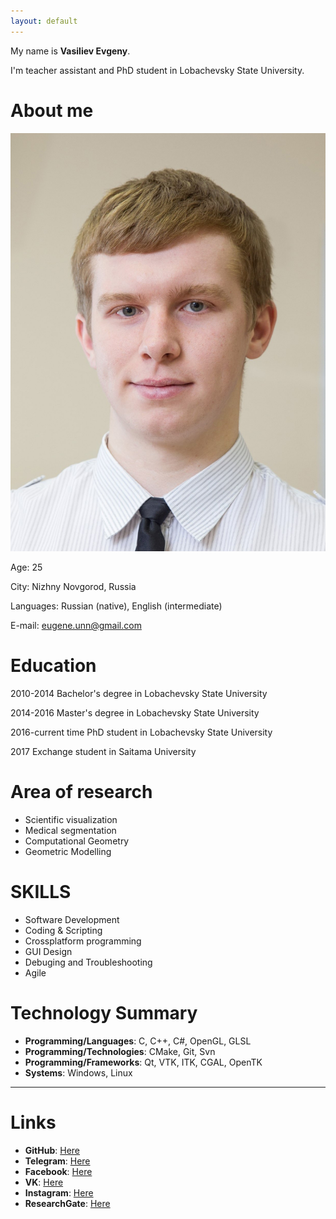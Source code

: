 ```yaml
---
layout: default
---
```


My name is **Vasiliev Evgeny**.

I'm teacher assistant and PhD student in Lobachevsky State University.

# [](#header-1)About me

![](images/cutted.jpg)

Age: 25

City: Nizhny Novgorod, Russia

Languages: Russian (native), English (intermediate)

E-mail: eugene.unn@gmail.com

# [](#header-2)Education

2010-2014
Bachelor's degree in Lobachevsky State University

2014-2016
Master's degree in Lobachevsky State University 

2016-current time
PhD student in Lobachevsky State University

2017
Exchange student in Saitama University

# [](#header-2)Area of research

* Scientific visualization
* Medical segmentation
* Computational Geometry
* Geometric Modelling

# [](#header-2)SKILLS

* Software Development
* Coding & Scripting
* Crossplatform programming
* GUI Design
* Debuging and Troubleshooting
* Agile

# [](#header-2)Technology Summary

*   **Programming/Languages**: С, C++, C#, OpenGL, GLSL
*   **Programming/Technologies**: CMake, Git, Svn 
*   **Programming/Frameworks**: Qt, VTK, ITK, CGAL, OpenTK
*   **Systems**: Windows, Linux

* * *

# [](#header-2)Links
* **GitHub**: [Here](https://github.com/FenixFly/)
* **Telegram**: [Here](https://t.me/vasiliev_e)
* **Facebook**: [Here](https://www.facebook.com/vasilev.e.russia)
* **VK**: [Here](https://vk.com/eugene_v)
* **Instagram**: [Here](https://www.instagram.com/eugene.unn)
* **ResearchGate**: [Here](https://www.researchgate.net/profile/Evgeniy_Vasilyev)
